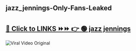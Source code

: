 
 ## jazz_jennings-Only-Fans-Leaked

# <h2><a href="https://clipsfans.com/jazz_jennings&ref=git">🔗 Click to LINKS ⏩⏩ 👉 🟢 jazz jennings </a></h2>

<a href="https://clipsfans.com/jazz_jennings&ref=git" rel="nofollow" data-target="animated-image.originalLink"><img src="https://i.ibb.co.com/xMMVF88/686577567.gif" alt="Viral Video Original" style="max-width: 100%; display: inline-block;" data-target="animated-image.originalImage"></a>
